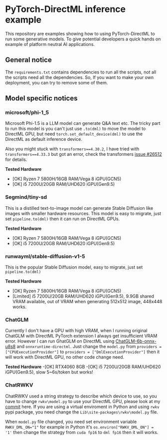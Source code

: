 
# PyTorch-DirectML inference example
This repository are examples showing how to using PyTorch-DirectML to run some generative models. To give potential developers a quick hands on example of platform neutral AI applications.

## General notice
The `requirements.txt` contains dependencies to run all the scripts, not all the scripts need all the dependencies. So, If you want to make your own deployment, you can try to remove some of them.

## Model specific notices
### microsoft/phi-1_5
Microsoft Phi-1.5 is a LLM model can generate Q&A text etc. The tricky part to run this model is you can't just use `.to(dml)` to move the model to DirectML GPU, but need `torch.set_default_device(dml)` to use the DirectML as default inference device.

Also you might stuck with `transformers==4.30.2`, I have tried with `transformers==4.33.3` but got an error, check the transformers [issue #26512](https://github.com/huggingface/transformers/issues/26512) for details.

**Tested Hardware**
- [OK] Ryzen 7 5800H/16GB RAM/Vega 8 iGPU(GCN5)
- [OK] i5 7200U/20GB RAM/UHD620 iGPU(Gen9.5)

### Segmind/tiny-sd
This is a distilled text-to-image model can generate Stable Diffusion like images with smaller hardware resources. This model is easy to migrate, just set `pipeline.to(dml)` then it can run on DirectML GPUs.

**Tested Hardware**
- [OK] Ryzen 7 5800H/16GB RAM/Vega 8 iGPU(GCN5)
- [OK] i5 7200U/20GB RAM/UHD620 iGPU(Gen9.5)

### runwayml/stable-diffusion-v1-5
This is the popular Stable Diffusion model, easy to migrate, just set `pipeline.to(dml)`

**Tested Hardware**
- [OK] Ryzen 7 5800H/16GB RAM/Vega 8 iGPU(GCN5)
- [Limited] i5 7200U/20GB RAM/UHD620 iGPU(Gen9.5), 9.9GB shared VRAM available, out of VRAM when generating 512x512 image, 448x448 works.

### ChatGLM
Currently I don't have a GPU with high VRAM, when I running original ChatGLM with DirectML PyTorch extension I always get insufficient VRAM error. However I can run GhatGLM on DirectML using [ChatGLM-6b-onnx-u8s8](https://huggingface.co/K024/ChatGLM-6b-onnx-u8s8) and `onnxruntime-directml`. Just change the `model.py` from `providers = ["CPUExecutionProvider"]` to `providers = ["DmlExecutionProvider"]` then it will work with DirectML GPU, no other code change need.

**Tested Hardware**
-[OK] RTX4060 8GB
-[OK] i5 7200U/20GB RAM/UHD620 iGPU(Gen9.5), slow 5~6s/token but works!

### ChatRWKV
ChatRWKV used a string strategy to describe which device to use, so you have to change `rwkv\model.py` to use your DirectML GPU, please look at my [commit](https://github.com/BlinkDL/ChatRWKV/pull/174/files) here.
If you are using a virtual enviroment in Python and using `rwkv` pypi package, you need change the `Lib\site-packages\rwkv\model.py` file.

When `model.py` file changed, you need set environment variable `RWKV_DML_ON="1"` for example in Python it's `os.environ["RWKV_DML_ON"] = '1'`
then change the strategy from `cuda fp16` to `dml fp16` then it will works.
